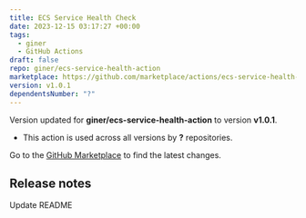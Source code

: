```yaml
---
title: ECS Service Health Check
date: 2023-12-15 03:17:27 +00:00
tags:
  - giner
  - GitHub Actions
draft: false
repo: giner/ecs-service-health-action
marketplace: https://github.com/marketplace/actions/ecs-service-health-check
version: v1.0.1
dependentsNumber: "?"
---
```



Version updated for **giner/ecs-service-health-action** to version **v1.0.1**.
- This action is used across all versions by **?** repositories.

Go to the [GitHub Marketplace](https://github.com/marketplace/actions/ecs-service-health-check) to find the latest changes.

## Release notes

Update README
